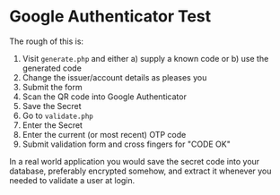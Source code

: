 # Google Authenticator Test

The rough of this is:

1. Visit `generate.php` and either a) supply a known code or b) use the generated code
2. Change the issuer/account details as pleases you
3. Submit the form
5. Scan the QR code into Google Authenticator
6. Save the Secret
7. Go to `validate.php`
8. Enter the Secret
9. Enter the current (or most recent) OTP code
10. Submit validation form and cross fingers for "CODE OK"

In a real world application you would save the secret code into your database,
preferably encrypted somehow, and extract it whenever you needed to validate
a user at login.
